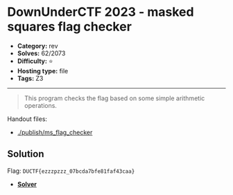 # DownUnderCTF 2023 - masked squares flag checker

- **Category:** rev
- **Solves:** 62/2073
- **Difficulty:** ⭐️
- **Hosting type:** file
- **Tags:** Z3

---

> This program checks the flag based on some simple arithmetic operations.


Handout files:

- [./publish/ms_flag_checker](./publish/ms_flag_checker)

## Solution

Flag: `DUCTF{ezzzpzzz_07bcda7bfe81faf43caa}`


- [**Solver**](./solve/solv.py)



